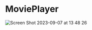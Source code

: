 # MoviePlayer 




![Screen Shot 2023-09-07 at 13 48 26](https://github.com/sirineksi/MoviePlayer/assets/97099040/81aed6a1-0446-40a8-bf3c-2b590968e644)
